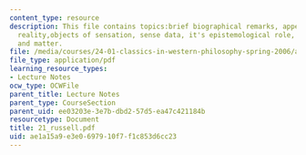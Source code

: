 ```yaml
---
content_type: resource
description: This file contains topics:brief biographical remarks, appearance and
  reality,objects of sensation, sense data, it's epistemological role, it's alternatives
  and matter.
file: /media/courses/24-01-classics-in-western-philosophy-spring-2006/ae1a15a9e3e0697910f7f1c853d6cc23_21_russell.pdf
file_type: application/pdf
learning_resource_types:
- Lecture Notes
ocw_type: OCWFile
parent_title: Lecture Notes
parent_type: CourseSection
parent_uid: ee03203e-3e7b-dbd2-57d5-ea47c421184b
resourcetype: Document
title: 21_russell.pdf
uid: ae1a15a9-e3e0-6979-10f7-f1c853d6cc23
---
```


